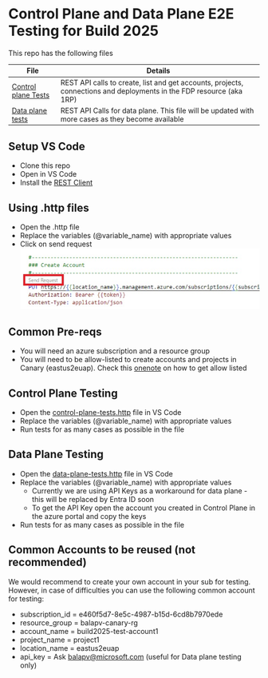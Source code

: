 # Control Plane and Data Plane E2E Testing for Build 2025 

This repo has the following files

| File     | Details  |
|----------|----------|
| [Control plane Tests](control-plane-tests.http)    | REST API calls to create, list and get accounts, projects, connections and deployments in the FDP resource (aka 1RP)|
| [Data plane tests](data-plane-tests.http)    | REST API Calls for data plane. This file will be updated with more cases as they become available|

## Setup VS Code

* Clone this repo
* Open in VS Code
* Install the [REST Client](https://marketplace.visualstudio.com/items?itemName=humao.rest-client)

## Using .http files

* Open the .http file
* Replace the variables (@variable_name) with appropriate values
* Click on send request
![image](./images/send_request.jpg)

## Common Pre-reqs

* You will need an azure subscription and a resource group
* You will need to be allow-listed to create accounts and projects in Canary (eastus2euap). Check this [onenote](https://microsoft.sharepoint.com/teams/Vienna/_layouts/15/Doc.aspx?sourcedoc=%7B7ebf9ccd-fa20-4e82-8b2b-6c14c9f1740f%7D&action=edit&wd=target%28Engineering%2F1FoundryType.one%7C2b247bc6-d116-40be-994f-6e42405497dc%2FCreate+account+%28aka+virtual+hub%5C%29%7C7c3c9783-2e3c-4d9e-aa06-01cf80d78c00%2F%29&wdorigin=703) on how to get allow listed

## Control Plane Testing

* Open the [control-plane-tests.http](control-plane-tests.http) file in VS Code
* Replace the variables (@variable_name) with appropriate values
* Run tests for as many cases as possible in the file

## Data Plane Testing

* Open the [data-plane-tests.http](data-plane-tests.http) file in VS Code
* Replace the variables (@variable_name) with appropriate values
  * Currently we are using API Keys as a workaround for data plane - this will be replaced by Entra ID soon
  * To get the API Key open the account you created in Control Plane in the azure portal and copy the keys
* Run tests for as many cases as possible in the file

## Common Accounts to be reused (not recommended)

We would recommend to create your own account in your sub for testing. However, in case of difficulties you can use the following common account for testing:

* subscription_id = e460f5d7-8e5c-4987-b15d-6cd8b7970ede
* resource_group = balapv-canary-rg
* account_name = build2025-test-account1
* project_name = project1
* location_name = eastus2euap
* api_key = Ask balapv@microsoft.com (useful for Data plane testing only)